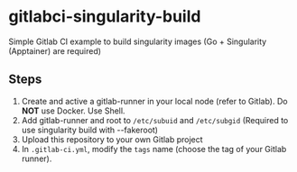 # gitlabci-singularity-build
Simple Gitlab CI example to build singularity images  (Go + Singularity (Apptainer) are required)

## Steps

1) Create and active a gitlab-runner in your local node (refer to Gitlab). Do **NOT** use Docker. Use Shell.
2) Add gitlab-runner and root to `/etc/subuid`  and `/etc/subgid` (Required to use singularity build with --fakeroot)
3) Upload this repository to your own Gitlab project
4) In `.gitlab-ci.yml`, modify the `tags` name (choose the tag of your Gitlab runner).
